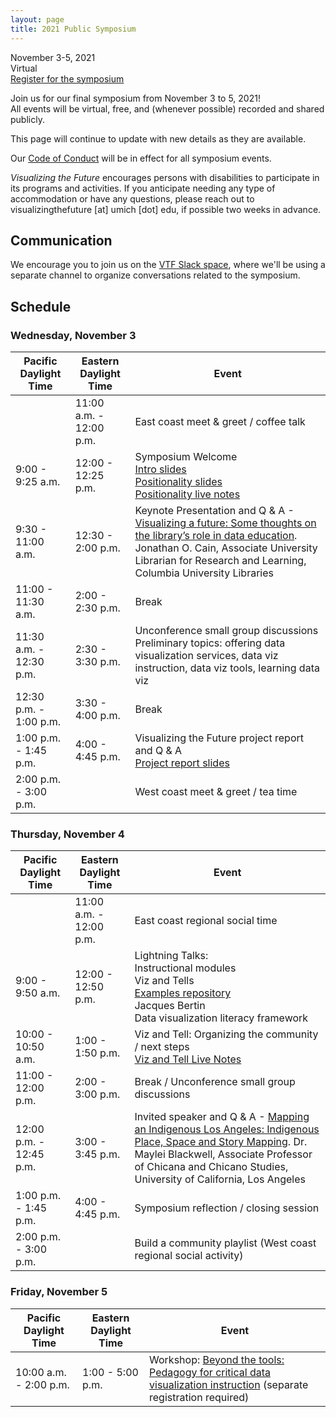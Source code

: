 ```yaml
---
layout: page
title: 2021 Public Symposium
---
```


November 3-5, 2021    
Virtual    
[Register for the symposium](https://duke.zoom.us/meeting/register/tJIucOiupj4uE9brEQ94y1qOmJedEunS1YuE)

Join us for our final symposium from November 3 to 5, 2021!    
All events will be virtual, free, and (whenever possible) recorded and shared publicly.

This page will continue to update with new details as they are available.

Our [Code of Conduct](code-of-conduct) will be in effect for all symposium events.

*Visualizing the Future* encourages persons with disabilities to participate in its programs and activities. If you anticipate needing any type of accommodation or have any questions, please reach out to visualizingthefuture [at] umich [dot] edu, if possible two weeks in advance.

## Communication

We encourage you to join us on the [VTF Slack space](https://vizandtell.slack.com/join/shared_invite/zt-letq8v1e-tiEJ_jUyCFJLGiZBGrjziA), where we'll be using a separate channel to organize conversations related to the symposium.

## Schedule

### Wednesday, November 3

| Pacific Daylight Time | Eastern Daylight Time | Event |
| ----- | ----- | ----- |
|  | 11:00 a.m. - 12:00 p.m. | East coast meet & greet / coffee talk|
| 9:00 - 9:25 a.m. | 12:00 - 12:25 p.m. | Symposium Welcome <br /> [Intro slides](https://docs.google.com/presentation/d/1EZ6_vgfs9ImgGtSZPc9mNc9Vi2CAgzRLZ-XUvMSzLOE/edit#slide=id.p) <br /> [Positionality slides](https://docs.google.com/presentation/d/1cS7_c6yWq6k4nob7bMTedY4Hz4C6U34QG367zaMKLcY/edit?usp=sharing) <br /> [Positionality live notes](https://docs.google.com/document/d/1BGNU_y4VVpIrxKhX5nCHIim4yudTaOePANKd9yMt98g/edit?usp=sharing)  |
| 9:30 - 11:00 a.m. | 12:30 - 2:00 p.m. | Keynote Presentation and Q & A - [Visualizing a future: Some thoughts on the library’s role in data education](keynote). Jonathan O. Cain, Associate University Librarian for Research and Learning, Columbia University Libraries |
| 11:00 - 11:30 a.m. | 2:00 - 2:30 p.m. | Break |
| 11:30 a.m. - 12:30 p.m. | 2:30 - 3:30 p.m. | Unconference small group discussions <br />Preliminary topics: offering data visualization services, data viz instruction, data viz tools, learning data viz|
| 12:30 p.m. - 1:00 p.m. | 3:30 - 4:00 p.m. | Break |
| 1:00 p.m. - 1:45 p.m. | 4:00 - 4:45 p.m. | Visualizing the Future project report and Q & A <br />[Project report slides](https://docs.google.com/presentation/d/1QA-a1M8iMW9RWcwQI7v3G_7wOvxCexrvBGbGszZTlTg/edit?usp=sharing )|
| 2:00 p.m. - 3:00 p.m. |  | West coast meet & greet / tea time |

### Thursday, November 4

| Pacific Daylight Time | Eastern Daylight Time | Event |
| ----- | ----- | ----- |
|  | 11:00 a.m. - 12:00 p.m. | East coast regional social time |
| 9:00 - 9:50 a.m. | 12:00 - 12:50 p.m. | Lightning Talks:<br />Instructional modules<br />Viz and Tells<br />[Examples repository](https://docs.google.com/presentation/d/1BMOB8u0m59_-dwpdzC8_VONdk2456PsYS_EIvySeCfo/edit#slide=id.gfd1edff2e5_0_206)<br />Jacques Bertin<br />Data visualization literacy framework|
| 10:00 - 10:50 a.m. | 1:00 - 1:50 p.m. | Viz and Tell: Organizing the community / next steps <br />[Viz and Tell Live Notes](https://docs.google.com/document/d/1tY2ZXqq7fz5oRt1tTYzleWULaugy_BfZnTCb8cZM8w0/edit?usp=sharing)|
| 11:00 - 12:00 p.m. | 2:00 - 3:00 p.m. | Break / Unconference small group discussions |
| 12:00 p.m. - 12:45 p.m. | 3:00 - 3:45 p.m. | Invited speaker and Q & A - [Mapping an Indigenous Los Angeles: Indigenous Place, Space and Story Mapping](speaker). Dr. Maylei Blackwell, Associate Professor of Chicana and Chicano Studies, University of California, Los Angeles |
| 1:00 p.m. - 1:45 p.m. | 4:00 - 4:45 p.m. | Symposium reflection / closing session |
| 2:00 p.m. - 3:00 p.m. |  | Build a community playlist (West coast regional social activity) |

### Friday, November 5

| Pacific Daylight Time | Eastern Daylight Time | Event |
| ----- | ----- | ----- |
| 10:00 a.m. - 2:00 p.m. | 1:00 - 5:00 p.m. | Workshop: [Beyond the tools: Pedagogy for critical data visualization instruction](workshop) (separate registration required) |

